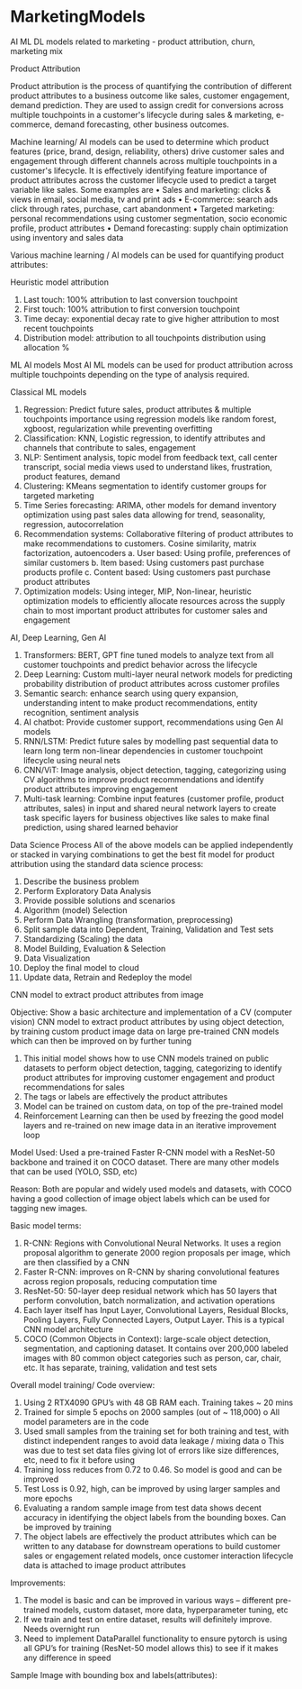 # MarketingModels
AI ML DL models related to marketing - product attribution, churn, marketing mix

Product Attribution

Product attribution is the process of quantifying the contribution of different product attributes to a business outcome like sales, customer engagement, demand prediction. They are used to assign credit for conversions across multiple touchpoints in a customer's lifecycle during sales & marketing, e-commerce, demand forecasting, other business outcomes.

Machine learning/ AI models can be used to determine which product features (price, brand, design, reliability, others) drive customer sales and engagement through different channels across multiple touchpoints in a customer's lifecycle.
It is effectively identifying feature importance of product attributes across the customer lifecycle used to predict a target variable like sales. Some examples are
•	Sales and marketing: clicks & views in email, social media, tv and print ads
•	E-commerce: search ads click through rates, purchase, cart abandonment
•	Targeted marketing: personal recommendations using customer segmentation, socio economic profile, product attributes
•	Demand forecasting: supply chain optimization using inventory and sales data

Various machine learning / AI models can be used for quantifying product attributes:

Heuristic model attribution
1.	Last touch: 100% attribution to last conversion touchpoint
2.	First touch: 100% attribution to first conversion touchpoint
3.	Time decay: exponential decay rate to give higher attribution to most recent touchpoints
4.	Distribution model: attribution to all touchpoints distribution using allocation %

ML AI models
Most AI ML models can be used for product attribution across multiple touchpoints depending on the type of analysis required. 

Classical ML models
1.	Regression: Predict future sales, product attributes & multiple touchpoints importance using regression models like random forest, xgboost, regularization while preventing overfitting
2.	Classification: KNN, Logistic regression, to identify attributes and channels that contribute to sales, engagement
3.	NLP: Sentiment analysis, topic model from feedback text, call center transcript, social media views used to understand likes, frustration, product features, demand
4.	Clustering: KMeans segmentation to identify customer groups for targeted marketing
5.	Time Series forecasting: ARIMA, other models for demand inventory optimization using past sales data allowing for trend, seasonality, regression, autocorrelation
6.	Recommendation systems: Collaborative filtering of product attributes to make recommendations to customers. Cosine similarity, matrix factorization, autoencoders
a.	User based: Using profile, preferences of similar customers
b.	Item based: Using customers past purchase products profile
c.	Content based: Using customers past purchase product attributes
7.	Optimization models: Using integer, MIP, Non-linear, heuristic optimization models to efficiently allocate resources across the supply chain to most important product attributes for customer sales and engagement

AI, Deep Learning, Gen AI
1.	Transformers: BERT, GPT fine tuned models to analyze text from all customer touchpoints and predict behavior across the lifecycle
2.	Deep Learning: Custom multi-layer neural network models for predicting probability distribution of product attributes across customer profiles 
3.	Semantic search: enhance search using query expansion, understanding intent to make product recommendations, entity recognition, sentiment analysis
4.	AI chatbot: Provide customer support, recommendations using Gen AI models
5.	RNN/LSTM: Predict future sales by modelling past sequential data to learn long term non-linear dependencies in customer touchpoint lifecycle using neural nets
6.	CNN/ViT: Image analysis, object detection, tagging, categorizing using CV algorithms to improve product recommendations and identify product attributes improving engagement
7.	Multi-task learning: Combine input features (customer profile, product attributes, sales) in input and shared neural network layers to create task specific layers for business objectives like sales to make final prediction, using shared learned behavior

Data Science Process
All of the above models can be applied independently or stacked in varying combinations to get the best fit model for product attribution using the standard data science process:

1.	Describe the business problem
2.	Perform Exploratory Data Analysis
3.	Provide possible solutions and scenarios
4.	Algorithm (model) Selection
5.	Perform Data Wrangling (transformation, preprocessing)
6.	Split sample data into Dependent, Training, Validation and Test sets
7.	Standardizing (Scaling) the data
8.	Model Building, Evaluation & Selection 
9.	Data Visualization
10.	Deploy the final model to cloud 
11.	Update data, Retrain and Redeploy the model

CNN model to extract product attributes from image

Objective: Show a basic architecture and implementation of a CV (computer vision) CNN model to extract product attributes by using object detection, by training custom product image data on large pre-trained CNN models which can then be improved on by further tuning

1.	This initial model shows how to use CNN models trained on public datasets to perform object detection, tagging, categorizing to identify product attributes for improving customer engagement and product recommendations for sales
2.	The tags or labels are effectively the product attributes
3.	Model can be trained on custom data, on top of the pre-trained model
4.	Reinforcement Learning can then be used by freezing the good model layers and re-trained on new image data in an iterative improvement loop

Model Used: Used a pre-trained Faster R-CNN model with a ResNet-50 backbone and trained it on COCO dataset. There are many other models that can be used (YOLO, SSD, etc)

Reason: Both are popular and widely used models and datasets, with COCO having a good collection of image object labels which can be used for tagging new images. 

Basic model terms:
1.	R-CNN: Regions with Convolutional Neural Networks. It uses a region proposal algorithm to generate 2000 region proposals per image, which are then classified by a CNN
2.	Faster R-CNN: improves on R-CNN by sharing convolutional features across region proposals, reducing computation time
3.	ResNet-50: 50-layer deep residual network which has 50 layers that perform convolution, batch normalization, and activation operations
4.	Each layer itself has Input Layer, Convolutional Layers, Residual Blocks, Pooling Layers, Fully Connected Layers, Output Layer. This is a typical CNN model architecture
5.	COCO (Common Objects in Context): large-scale object detection, segmentation, and captioning dataset. It contains over 200,000 labeled images with 80 common object categories such as person, car, chair, etc. It has separate, training, validation and test sets

Overall model training/ Code overview:
1.	Using 2 RTX4090 GPU’s with 48 GB RAM each. Training takes ~ 20 mins
2.	Trained for simple 5 epochs on 2000 samples (out of ~ 118,000)
o	All model parameters are in the code
3.	Used small samples from the training set for both training and test, with distinct independent ranges to avoid data leakage / mixing data
o	This was due to test set data files giving lot of errors like size differences, etc, need to fix it before using
4.	Training loss reduces from 0.72 to 0.46. So model is good and can be improved
5.	Test Loss is 0.92, high, can be improved by using larger samples and more epochs
6.	Evaluating a random sample image from test data shows decent accuracy in identifying the object labels from the bounding boxes. Can be improved by training
7.	The object labels are effectively the product attributes which can be written to any database for downstream operations to build customer sales or engagement related models, once customer interaction lifecycle data is attached to image product attributes

Improvements:
1.	The model is basic and can be improved in various ways – different pre-trained models, custom dataset, more data, hyperparameter tuning, etc
2.	If we train and test on entire dataset, results will definitely improve. Needs overnight run
3.	Need to implement DataParallel functionality to ensure pytorch is using all GPU’s for training (ResNet-50 model allows this) to see if it makes any difference in speed

Sample Image with bounding box and labels(attributes):
